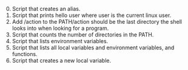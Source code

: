 0. Script that creates an alias.
1. Script that prints hello user where user is the current linux user.
2. Add /action to the PATH/action should be the last directory the shell looks into when looking for a program.
3. Script that counts the number of directories in the PATH.
4. Script that lists environment variables.
5. Script that lists all local variables and environment variables, and functions.
6. Script that creates a new local variable.
